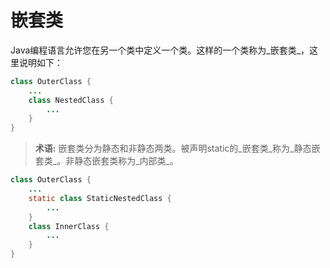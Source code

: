# 嵌套类

Java编程语言允许您在另一个类中定义一个类。这样的一个类称为_嵌套类_，这里说明如下：

```java
class OuterClass {
    ...
    class NestedClass {
        ...
    }
}
```

> **术语:** 嵌套类分为静态和非静态两类。被声明static的_嵌套类_称为_静态嵌套类_。非静态嵌套类称为_内部类_。

```java
class OuterClass {
    ...
    static class StaticNestedClass {
        ...
    }
    class InnerClass {
        ...
    }
}
```